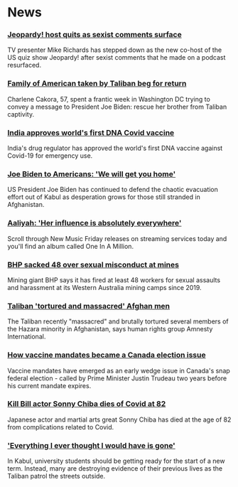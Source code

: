 # News
### [Jeopardy! host quits as sexist comments surface](https://www.bbc.com/news/world-us-canada-58285996)
TV presenter Mike Richards has stepped down as the new co-host of the US quiz show Jeopardy! after sexist comments that he made on a podcast resurfaced. 
### [Family of American taken by Taliban beg for return](https://www.bbc.com/news/world-us-canada-58276062)
Charlene Cakora, 57, spent a frantic week in Washington DC trying to convey a message to President Joe Biden: rescue her brother from Taliban captivity.
### [India approves world's first DNA Covid vaccine](https://www.bbc.com/news/world-asia-india-57774294)
India's drug regulator has approved the world's first DNA vaccine against Covid-19 for emergency use. 
### [Joe Biden to Americans: 'We will get you home'](https://www.bbc.com/news/world-us-canada-58285923)
US President Joe Biden has continued to defend the chaotic evacuation effort out of Kabul as desperation grows for those still stranded in Afghanistan.
### [Aaliyah: 'Her influence is absolutely everywhere'](https://www.bbc.com/news/newsbeat-58246480)
Scroll through New Music Friday releases on streaming services today and you'll find an album called One In A Million.
### [BHP sacked 48 over sexual misconduct at mines](https://www.bbc.com/news/world-australia-58278104)
Mining giant BHP says it has fired at least 48 workers for sexual assaults and harassment at its Western Australia mining camps since 2019.
### [Taliban 'tortured and massacred' Afghan men](https://www.bbc.com/news/world-asia-58277463)
The Taliban recently "massacred" and brutally tortured several members of the Hazara minority in Afghanistan, says human rights group Amnesty International.
### [How vaccine mandates became a Canada election issue](https://www.bbc.com/news/world-us-canada-58264006)
Vaccine mandates have emerged as an early wedge issue in Canada's snap federal election - called by Prime Minister Justin Trudeau two years before his current mandate expires. 
### [Kill Bill actor Sonny Chiba dies of Covid at 82](https://www.bbc.com/news/entertainment-arts-58279397)
Japanese actor and martial arts great Sonny Chiba has died at the age of 82 from complications related to Covid.
### ['Everything I ever thought I would have is gone'](https://www.bbc.com/news/world-asia-58270423)
In Kabul, university students should be getting ready for the start of a new term. Instead, many are destroying evidence of their previous lives as the Taliban patrol the streets outside.
